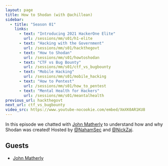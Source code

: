 ```yaml
---
layout: page
title: How to Shodan (with @achillean)
sidebar:
  - title: "Season 01"
    links:
      - text: "Introducing 2021 HackerOne Elite"
        url: /sessions/mm/s01/h1-elite
      - text: "Hacking with the Government"
        url: /sessions/mm/s01/hackthegovt
      - text: "How to Shodan"
        url: /sessions/mm/s01/howtoshodan
      - text: "CTF vs Bug Bounty"
        url: /sessions/mm/s01/ctf_vs_bugbounty
      - text: "Mobile Hacking"
        url: /sessions/mm/s01/mobile_hacking
      - text: "How to Pentest"
        url: /sessions/mm/s01/how_to_pentest
      - text: "Mental Health for Hackers"
        url: /sessions/mm/s01/meantalhealth
previous_url: hackthegovt
next_url: ctf_vs_bugbounty
video_src: https://www.youtube-nocookie.com/embed/XmXK0AR1KU8
---
```


In this episode we chatted with [John Matherly](@achillean) to understand how and why Shodan was created! Hosted by [@NahamSec](https://twitter.com/NahamSec) and [@NickZaj](https://twitter.com/NickZaj).

Guests
-----------------

- [John Matherly](https://twitter.com/achillean)
